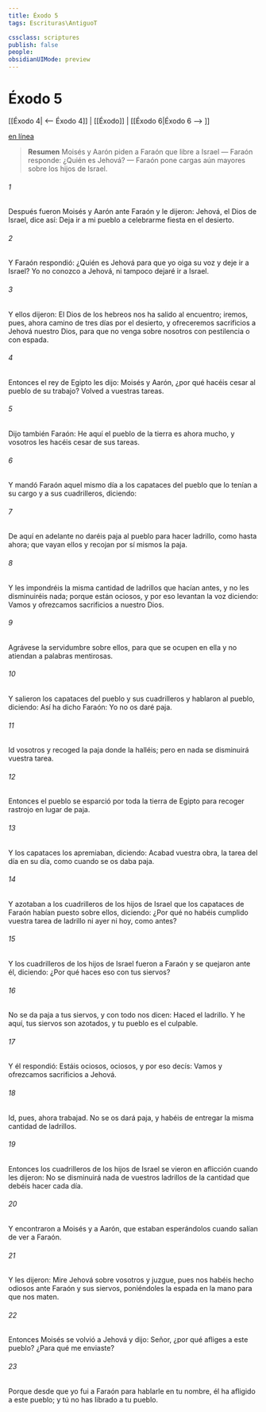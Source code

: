 ```yaml
---
title: Éxodo 5
tags: Escrituras\AntiguoT

cssclass: scriptures
publish: false
people:
obsidianUIMode: preview
---
```


# Éxodo 5
[[Éxodo 4| <-- Éxodo 4]] | [[Éxodo]] | [[Éxodo 6|Éxodo 6 --> ]]

[en línea](https://churchofjesuschrist.org/study/scriptures/ot/ex/5?lang=spa)

> __Resumen__
Moisés y Aarón piden a Faraón que libre a Israel — Faraón responde: ¿Quién es Jehová? — Faraón pone cargas aún mayores sobre los hijos de Israel.

###### 1 
Después fueron Moisés y Aarón ante Faraón y le dijeron: Jehová, el Dios de Israel, dice así: Deja ir a mi pueblo a celebrarme fiesta en el desierto.

###### 2 
Y Faraón respondió: ¿Quién es Jehová para que yo oiga su voz y deje ir a Israel? Yo no conozco a Jehová, ni tampoco dejaré ir a Israel.

###### 3 
Y ellos dijeron: El Dios de los hebreos nos ha salido al encuentro; iremos, pues, ahora camino de tres días por el desierto, y ofreceremos sacrificios a Jehová nuestro Dios, para que no venga sobre nosotros con pestilencia o con espada.

###### 4 
Entonces el rey de Egipto les dijo: Moisés y Aarón, ¿por qué hacéis cesar al pueblo de su trabajo? Volved a vuestras tareas.

###### 5 
Dijo también Faraón: He aquí el pueblo de la tierra es ahora mucho, y vosotros les hacéis cesar de sus tareas.

###### 6 
Y mandó Faraón aquel mismo día a los capataces del pueblo que lo tenían a su cargo y a sus cuadrilleros, diciendo:

###### 7 
De aquí en adelante no daréis paja al pueblo para hacer ladrillo, como hasta ahora; que vayan ellos y recojan por sí mismos la paja.

###### 8 
Y les impondréis la misma cantidad de ladrillos que hacían antes, y no les disminuiréis nada; porque están ociosos, y por eso levantan la voz diciendo: Vamos y ofrezcamos sacrificios a nuestro Dios.

###### 9 
Agrávese la servidumbre sobre ellos, para que se ocupen en ella y no atiendan a palabras mentirosas.

###### 10 
Y salieron los capataces del pueblo y sus cuadrilleros y hablaron al pueblo, diciendo: Así ha dicho Faraón: Yo no os daré paja.

###### 11 
Id vosotros y recoged la paja donde la halléis; pero en nada se disminuirá vuestra tarea.

###### 12 
Entonces el pueblo se esparció por toda la tierra de Egipto para recoger rastrojo en lugar de paja.

###### 13 
Y los capataces los apremiaban, diciendo: Acabad vuestra obra, la tarea del día en su día, como cuando se os daba paja.

###### 14 
Y azotaban a los cuadrilleros de los hijos de Israel que los capataces de Faraón habían puesto sobre ellos, diciendo: ¿Por qué no habéis cumplido vuestra tarea de ladrillo ni ayer ni hoy, como antes?

###### 15 
Y los cuadrilleros de los hijos de Israel fueron a Faraón y se quejaron ante él, diciendo: ¿Por qué haces eso con tus siervos?

###### 16 
No se da paja a tus siervos, y con todo nos dicen: Haced el ladrillo. Y he aquí, tus siervos son azotados, y tu pueblo es el culpable.

###### 17 
Y él respondió: Estáis ociosos,  ociosos, y por eso decís: Vamos y ofrezcamos sacrificios a Jehová.

###### 18 
Id, pues, ahora  trabajad. No se os dará paja, y habéis de entregar la misma cantidad de ladrillos.

###### 19 
Entonces los cuadrilleros de los hijos de Israel se vieron en aflicción cuando les dijeron: No se disminuirá nada de vuestros ladrillos de la cantidad que debéis hacer cada día.

###### 20 
Y encontraron a Moisés y a Aarón, que estaban esperándolos cuando salían de ver a Faraón.

###### 21 
Y les dijeron: Mire Jehová sobre vosotros y juzgue, pues nos habéis hecho odiosos ante Faraón y sus siervos, poniéndoles la espada en la mano para que nos maten.

###### 22 
Entonces Moisés se volvió a Jehová y dijo: Señor, ¿por qué afliges a este pueblo? ¿Para qué me enviaste?

###### 23 
Porque desde que yo fui a Faraón para hablarle en tu nombre, él ha afligido a este pueblo; y tú no has librado a tu pueblo.

